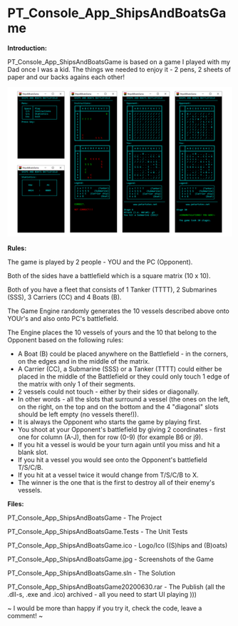 # PT_Console_App_ShipsAndBoatsGame

**Introduction:**

PT_Console_App_ShipsAndBoatsGame is based on a game I played with my Dad once I was a kid.
The things we needed to enjoy it - 2 pens, 2 sheets of paper and our backs agains each other!

![GitHub Logo](PT_Console_App_ShipsAndBoatsGame.jpg)

**Rules:**

The game is played by 2 people - YOU and the PC (Opponent).

Both of the sides have a battlefield which is a square matrix (10 x 10).

Both of you have a fleet that consists of 1 Tanker (TTTT), 2 Submarines (SSS), 3 Carriers (CC) and 4 Boats (B).

The Game Engine randomly generates the 10 vessels described above onto YOUr's and also onto PC's battlefield.

The Engine places the 10 vessels of yours and the 10 that belong to the Opponent based on the following rules:

- A Boat (B) could be placed anywhere on the Battlefield - in the corners, on the edges and in the middle of the matrix.
- A Carrier (CC), a Submarine (SSS) or a Tanker (TTTT) could either be placed in the middle of the Battlefield or they could only touch 1 edge of the matrix with only 1 of their segments.
- 2 vessels could not touch - either by their sides or diagonally.
- In other words - all the slots that surround a vessel (the ones on the left, on the right, on the top and on the bottom and the 4 "diagonal" slots should be left empty (no vessels there!)).
- It is always the Opponent who starts the game by playing first.
- You shoot at your Opponent's battlefield by giving 2 coordinates - first one for column (A-J), then for row (0-9) (for example B6 or j9). 
- If you hit a vessel is would be your turn again until you miss and hit a blank slot.
- If you hit a vessel you would see onto the Opponent's battlefield T/S/C/B.
- If you hit at a vessel twice it would change from T/S/C/B to X.
- The winner is the one that is the first to destroy all of their enemy's vessels.

**Files:**

PT_Console_App_ShipsAndBoatsGame - The Project

PT_Console_App_ShipsAndBoatsGame.Tests - The Unit Tests

PT_Console_App_ShipsAndBoatsGame.ico - Logo/Ico ((S)hips and (B)oats)

PT_Console_App_ShipsAndBoatsGame.jpg - Screenshots of the Game

PT_Console_App_ShipsAndBoatsGame.sln - The Solution

PT_Console_App_ShipsAndBoatsGame20200630.rar - The Publish (all the .dll-s, .exe and .ico) archived - all you need to start UI playing )))


~ I would be more than happy if you try it, check the code, leave a comment! ~
